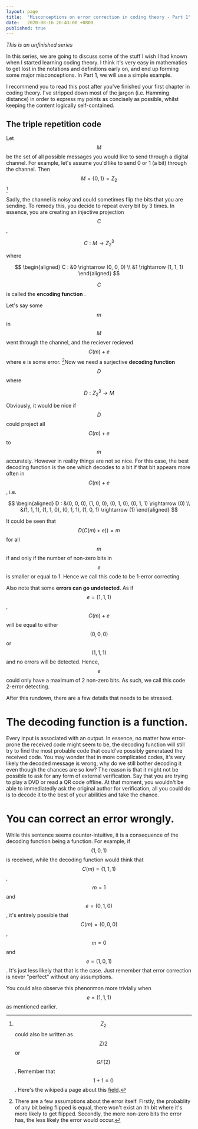 ```yaml
---
layout: page
title:  "Misconceptions on error correction in coding theory - Part 1"
date:   2020-08-16 20:43:00 +0800
published: true
---
```


_This is an unfinished series_ 

In this series, we are going to discuss some of the stuff I wish I had known when  I started learning coding theory. I think it's very easy in mathematics to get lost in the notations and definitions early on, and end up forming some major misconceptions. In Part 1, we will use a simple example.

I recommend you to read this post after you've finished your first chapter in coding theory. I've stripped down most of the jargon (i.e. Hamming distance) in order to express my points as concisely as possible, whilst keeping the content logically self-contained.

## The triple repetition code

Let $$M$$ be the set of all possible messages you would like to send through a digital channel. For example, let's assume you'd like to send 0 or 1 (a bit) through the channel. Then $$M = \{0 , 1\} = Z_2$$ [^Z_2]

Sadly, the channel is noisy and could sometimes flip the bits that you are sending. To remedy this, you decide to repeat every bit by 3 times. In essence, you are creating an injective projection $$C$$, 

$$ C : M \rightarrow Z_2^3 $$

where

$$ 
\begin{aligned} 
C : &0 \rightarrow (0, 0, 0) \\ 
&1 \rightarrow (1, 1, 1) 
\end{aligned}
$$

$$C$$ is called the **encoding function** . 

Let's say some $$m$$ in $$M$$ went through the channel, and the reciever recieved $$C(m) + e$$ where e is some error. [^error]Now we need a surjective **decoding function** $$D$$ where 

$$ D : Z_2^3 \rightarrow M$$

Obviously, it would be nice if $$D$$ could project all $$C(m) + e$$ to $$m$$ accurately. However in reality things are not so nice. For this case, the best decoding function is the one which decodes to a bit if that bit appears more often in $$C(m) + e$$, i.e.

$$ 
\begin{aligned} 
D : &(0, 0, 0), (1, 0, 0), (0, 1, 0), (0, 1, 1) \rightarrow (0) \\ 
&(1, 1, 1), (1, 1, 0), (0, 1, 1), (1, 0, 1) \rightarrow (1)  
\end{aligned}
$$

It could be seen that $$ D(C(m)+e)) = m$$ for all $$m$$ if and only if the number of non-zero bits in $$e$$ is smaller or equal to 1. Hence we call this code to be 1-error correcting.

Also note that some **errors can go undetected**. As if $$e = (1, 1, 1) $$, $$C(m) + e$$ will be equal to either $$(0, 0, 0)$$ or $$(1, 1, 1)$$ and no errors will be detected. Hence, $$e$$ could only have a maximum of 2 non-zero bits. As such, we call this code 2-error detecting. 

After this rundown, there are a few details that needs to be stressed.

# The decoding function is a function.

Every input is associated with an output. In essence, no matter how error-prone the received code might seem to be, the decoding function will still try to find the most probable code that could've possibly generataed the received code. You may wonder that in more complicated codes, it's very likely the decoded message is wrong, why do we still bother decoding it even though the chances are so low? The reason is that it might not be possible to ask for any form of external verification. Say that you are trying to play a DVD or read a QR code offline. At that moment, you wouldn't be able to immediatedly ask the original author for verification, all you could do is to decode it to the best of your abilities and take the chance.

# You can correct an error wrongly.

While this sentence seems counter-intuitive, it is a consequence of the decoding function being a function. For example, if $$(1, 0, 1)$$ is received, while the decoding function would think that $$C(m) = (1, 1, 1)$$ , $$m = 1$$ and  $$e = (0, 1, 0)$$, it's entirely possible that $$C(m) = (0, 0, 0)$$, $$m = 0$$ and  $$e = (1, 0, 1) $$. It's just less likely that that is the case. Just remember that error correction is never "perfect" without any assumptions.

You could also observe this phenonmon more trivially when $$e = (1, 1, 1)$$ as mentioned earlier.

[^Z_2]: $$Z_2$$ could also be written as $$Z/2$$ or $$GF(2)$$. Remember that $$1 + 1 = 0$$. Here's the wikipedia page about this [field](https://en.wikipedia.org/wiki/GF(2)).

[^error]: There are a few assumptions about the error itself. Firstly, the probablity of any bit being flipped is equal, there won't exist an ith bit where it's more likely to get flipped. Secondly, the more non-zero bits the error has, the less likely the error would occur. 